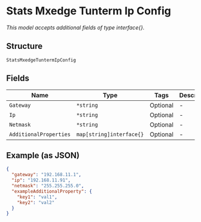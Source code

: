 
# Stats Mxedge Tunterm Ip Config

*This model accepts additional fields of type interface{}.*

## Structure

`StatsMxedgeTuntermIpConfig`

## Fields

| Name | Type | Tags | Description |
|  --- | --- | --- | --- |
| `Gateway` | `*string` | Optional | - |
| `Ip` | `*string` | Optional | - |
| `Netmask` | `*string` | Optional | - |
| `AdditionalProperties` | `map[string]interface{}` | Optional | - |

## Example (as JSON)

```json
{
  "gateway": "192.168.11.1",
  "ip": "192.168.11.91",
  "netmask": "255.255.255.0",
  "exampleAdditionalProperty": {
    "key1": "val1",
    "key2": "val2"
  }
}
```

